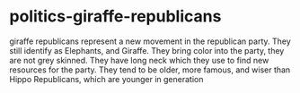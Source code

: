 # politics-giraffe-republicans
giraffe republicans represent a new movement in the republican party. They still identify as Elephants, and Giraffe. They bring color into the party, they are not grey skinned. They have long neck which they use to find new resources for the party. They tend to be older, more famous, and wiser than Hippo Republicans, which are younger in generation
